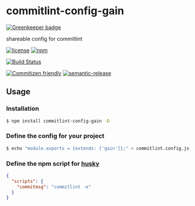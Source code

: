 # commitlint-config-gain

[![Greenkeeper badge](https://badges.greenkeeper.io/GainCompliance/commitlint-config-gain.svg)](https://greenkeeper.io/)

shareable config for commitlint

[![license](https://img.shields.io/github/license/GainCompliance/commitlint-config-gain.svg)](LICENSE)
[![npm](https://img.shields.io/npm/v/commitlint-config-gain.svg)](https://www.npmjs.com/package/commitlint-config-gain)

[![Build Status](https://img.shields.io/travis/GainCompliance/commitlint-config-gain/master.svg?style=flat)](https://travis-ci.org/GainCompliance/commitlint-config-gain)

[![Commitizen friendly](https://img.shields.io/badge/commitizen-friendly-brightgreen.svg)](http://commitizen.github.io/cz-cli/)
[![semantic-release](https://img.shields.io/badge/%20%20%F0%9F%93%A6%F0%9F%9A%80-semantic--release-e10079.svg)](https://github.com/semantic-release/semantic-release)

## Usage

### Installation

```sh
$ npm install commitlint-config-gain -D
```

### Define the config for your project

```sh
$ echo "module.exports = {extends: ['gain']};" > commitlint.config.js
```

### Define the npm script for [husky](https://github.com/typicode/husky)

```json
{
  "scripts": {
    "commitmsg": "commitlint -e"
  }
}
```
